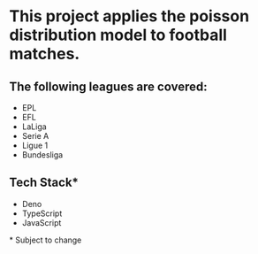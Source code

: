 # This project applies the poisson distribution model to football matches.

## The following leagues are covered:

- EPL
- EFL
- LaLiga
- Serie A
- Ligue 1
- Bundesliga

## Tech Stack*
- Deno
- TypeScript
- JavaScript

\* Subject to change 